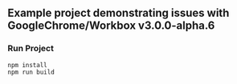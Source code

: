 ## Example project demonstrating issues with GoogleChrome/Workbox v3.0.0-alpha.6

### Run Project

```
npm install
npm run build
```

